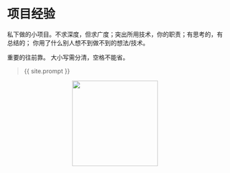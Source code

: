 

# 项目经验
私下做的小项目。不求深度，但求广度；突出所用技术，你的职责；有思考的，有总结的；
你用了什么别人想不到做不到的想法/技术。





重要的往前靠。
大小写需分清，空格不能省。

















> {{ site.prompt }}    

<div  align="center">       
<img src="https://rengui520.github.io/images/wechart.jpg" width = "200" height = "200"/> 